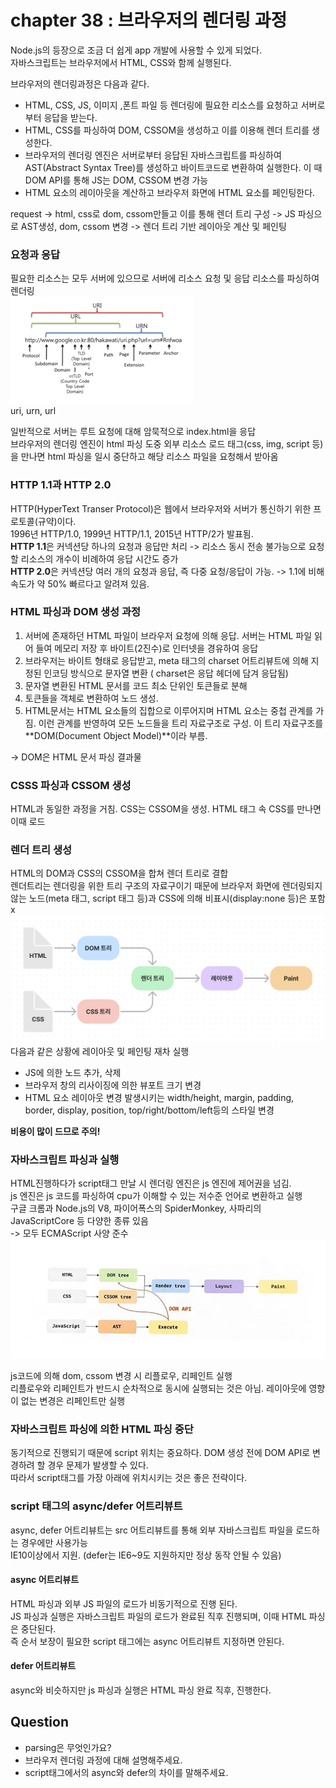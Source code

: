 # chapter 38 : 브라우저의 렌더링 과정
Node.js의 등장으로 조금 더 쉽게 app 개발에 사용할 수 있게 되었다.  
자바스크립트는 브라우저에서 HTML, CSS와 함께 실행된다.

브라우저의 렌더링과정은 다음과 같다.
- HTML, CSS, JS, 이미지 ,폰트 파일 등 렌더링에 필요한 리소스를 요청하고 서버로부터 응답을 받는다.
- HTML, CSS를 파싱하여 DOM, CSSOM을 생성하고 이를 이용해 렌더 트리를 생성한다.
- 브라우저의 렌더링 엔진은 서버로부터 응답된 자바스크립트를 파싱하여 AST(Abstract Syntax Tree)를 생성하고 바이트코드로 변환하여 실행한다. 이 때 DOM API를 통해 JS는 DOM, CSSOM 변경 가능
- HTML  요소의 레이아웃을 계산하고 브라우저 화면에 HTML 요소를 페인팅한다.  

request -> html, css로 dom, cssom만들고 이를 통해 렌더 트리 구성 -> JS 파싱으로 AST생성, dom, cssom 변경 -> 렌더 트리 기반 레이아웃 계산 및 페인팅

### 요청과 응답
필요한 리소스는 모두 서버에 있으므로 서버에 리소스 요청 및 응답 리소스를 파싱하여 렌더링  
![uriurl](./images/uriurl.png)  
uri, urn, url

일반적으로 서버는 루트 요청에 대해 암묵적으로 index.html을 응답   
브라우저의 렌더링 엔진이 html 파싱 도중 외부 리소스 로드 태그(css, img, script 등)을 만나면 html 파싱을 일시 중단하고 해당 리소스 파일을 요청해서 받아옴

### HTTP 1.1과 HTTP 2.0
HTTP(HyperText Transer Protocol)은 웹에서 브라우저와 서버가 통신하기 위한 프로토콜(규약)이다.  
1996년 HTTP/1.0, 1999년 HTTP/1.1, 2015년 HTTP/2가 발표됨.  
**HTTP 1.1**은 커넥션당 하나의 요청과 응답만 처리 -> 리소스 동시 전송 불가능으로 요청할 리소스의 개수이 비례하여 응답 시간도 증가  
**HTTP 2.0**은 커넥션당 여러 개의 요청과 응답, 즉 다중 요청/응답이 가능. -> 1.1에 비해 속도가 약 50% 빠르다고 알려져 있음.

### HTML 파싱과 DOM 생성 과정
1. 서버에 존재하던 HTML 파일이 브라우저 요청에 의해 응답. 서버는 HTML 파일 읽어 들여 메모리 저장 후 바이트(2진수)로 인터넷을 경유하여 응답
2. 브라우저는 바이트 형태로 응답받고, meta 태그의 charset 어트리뷰트에 의해 지정된 인코딩 방식으로 문자열 변환 ( charset은 응답 헤더에 담겨 응답됨)
3. 문자열 변환된 HTML 문서를 코드 최소 단위인 토큰들로 분해
4. 토큰들을 객체로 변환하여 노드 생성. 
5. HTML문서는 HTML 요소들의 집합으로 이루어지며 HTML 요소는 중첩 관계를 가짐. 이런 관계를 반영하여 모든 노드들을 트리 자료구조로 구성. 이 트리 자료구조를 **DOM(Document Object Model)**이라 부름.

-> DOM은 HTML 문서 파싱 결과물

### CSSS 파싱과 CSSOM 생성
HTML과 동일한 과정을 거침. CSS는 CSSOM을 생성. HTML 태그 속 CSS를 만나면 이때 로드

### 렌더 트리 생성
HTML의 DOM과 CSS의 CSSOM을 합쳐 렌더 트리로 결합  
렌더트리는 렌더링을 위한 트리 구조의 자료구이기 때문에 브라우저 화면에 렌더링되지 않는 노드(meta 태그, script 태그 등)과 CSS에 의해 비표시(display:none 등)은 포함 x  
![renderTree](./images/renderTree.png)  
다음과 같은 상황에 레이아웃 및 페인팅 재차 실행  
- JS에 의한 노드 추가, 삭제
- 브라우저 창의 리사이징에 의한 뷰포트 크기 변경
- HTML 요소 레이아웃 변경 발생시키는 width/height, margin, padding, border, display, position, top/right/bottom/left등의 스타일 변경  

**비용이 많이 드므로 주의!**
### 자바스크립트 파싱과 실행
HTML진행하다가 script태그 만날 시 렌더링 엔진은 js 엔진에 제어권을 넘김.  
js 엔진은 js 코드를 파싱하여 cpu가 이해할 수 있는 저수준 언어로 변환하고 실행  
구글 크롬과 Node.js의 V8, 파이어폭스의 SpiderMonkey, 사파리의 JavaScriptCore 등 다양한 종류 있음   
-> 모두 ECMAScript 사양 준수  
![domApi에 의한 리플로우,리페인트](./images/domApi.png)  

js코드에 의해 dom, cssom 변경 시 리플로우, 리페인트 실행  
리플로우와 리페인트가 반드시 순차적으로 동시에 실행되는 것은 아님. 레이아웃에 영향이 없는 변경은 리페인트만 실행

### 자바스크립트 파싱에 의한 HTML 파싱 중단
동기적으로 진행되기 때문에 script 위치는 중요하다. DOM 생성 전에 DOM API로 변경하려 할 경우 문제가 발생할 수 있다.  
따라서 script태그를 가장 아래에 위치시키는 것은 좋은 전략이다.

### script 태그의 async/defer 어트리뷰트
async, defer 어트리뷰트는 src 어트리뷰트를 통해 외부 자바스크립트 파일을 로드하는 경우에만 사용가능  
IE10이상에서 지원. (defer는 IE6~9도 지원하지만 정상 동작 안될 수 있음)
#### async 어트리뷰트  
HTML 파싱과 외부 JS 파일의 로드가 비동기적으로 진행 된다.  
JS 파싱과 실행은 자바스크립트 파일의 로드가 완료된 직후 진행되며, 이때 HTML 파싱은 중단된다.   
즉 순서 보장이 필요한 script 태그에는 async 어트리뷰트 지정하면 안된다.
#### defer 어트리뷰트
async와 비슷하지만 js 파싱과 실행은 HTML 파싱 완료 직후, 진행한다. 


## Question
* parsing은 무엇인가요?
* 브라우저 렌더링 과정에 대해 설명해주세요.
* script태그에서의 async와 defer의 차이를 말해주세요.
